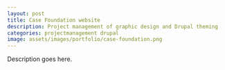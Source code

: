 ```yaml
---
layout: post
title: Case Foundation website
description: Project management of graphic design and Drupal theming
categories: projectmanagement drupal
image: assets/images/portfolio/case-foundation.png
---
```


Description goes here.
